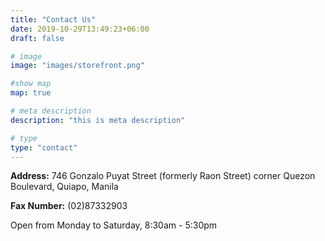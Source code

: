 ```yaml
---
title: "Contact Us"
date: 2019-10-29T13:49:23+06:00
draft: false

# image
image: "images/storefront.png"

#show map
map: true

# meta description
description: "this is meta description"

# type
type: "contact"
---
```


**Address:** 
746 Gonzalo Puyat Street (formerly Raon Street) corner Quezon Boulevard, Quiapo, Manila

**Fax Number:**
(02)87332903

Open from Monday to Saturday, 8:30am - 5:30pm
